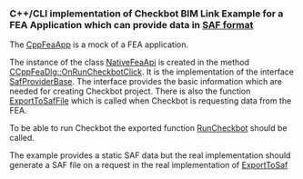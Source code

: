 ### C++/CLI implementation of Checkbot BIM Link Example for a FEA Application which can provide data in [SAF format](https://www.scia.net/en/innovations/structural-analysis-format-saf)

The [CppFeaApp](https://github.com/idea-statica/ideastatica-public/tree/main/examples/bimapi/CheckbotBimLink/SAF/CppSafFeaExample/CppFeaApp) is a mock of a FEA application. 

The instance of the class [NativeFeaApi](https://github.com/idea-statica/ideastatica-public/blob/main/examples/bimapi/CheckbotBimLink/SAF/CppSafFeaExample/SafProvider/NativeFeaApi.h) is created in the method [CCppFeaDlg::OnRunCheckbotClick](https://github.com/idea-statica/ideastatica-public/blob/5848732228cd23e9081d9a0fca738e69498351ca/examples/bimapi/CheckbotBimLink/SAF/CppSafFeaExample/CppFeaApp/CppFeaAppDlg.cpp#L215C6-L215C36).
It is the implementation of the interface [SafProviderBase](https://github.com/idea-statica/ideastatica-public/blob/main/examples/bimapi/CheckbotBimLink/SAF/CppSafFeaExample/SafProvider/SafProviderBase.h). The interface provides the basic information which are needed for creating Checkbot project. There is also the function [ExportToSafFile](https://github.com/idea-statica/ideastatica-public/blob/5848732228cd23e9081d9a0fca738e69498351ca/examples/bimapi/CheckbotBimLink/SAF/CppSafFeaExample/SafProvider/SafProviderBase.h#L44) which is called when Checkbot is requesting data from the FEA.


To be able to run Checkbot the exported function [RunCheckbot](https://github.com/idea-statica/ideastatica-public/blob/5848732228cd23e9081d9a0fca738e69498351ca/examples/bimapi/CheckbotBimLink/SAF/CppSafFeaExample/CheckbotClient/CheckBotControlFunctions.h#L13) should be called.

The example provides a static SAF data but the real implementation should generate a SAF file on a request in the real implementation of [ExportToSaf](https://github.com/idea-statica/ideastatica-public/blob/5848732228cd23e9081d9a0fca738e69498351ca/examples/bimapi/CheckbotBimLink/SAF/CppSafFeaExample/SafProvider/SafProviderBase.h#L44)